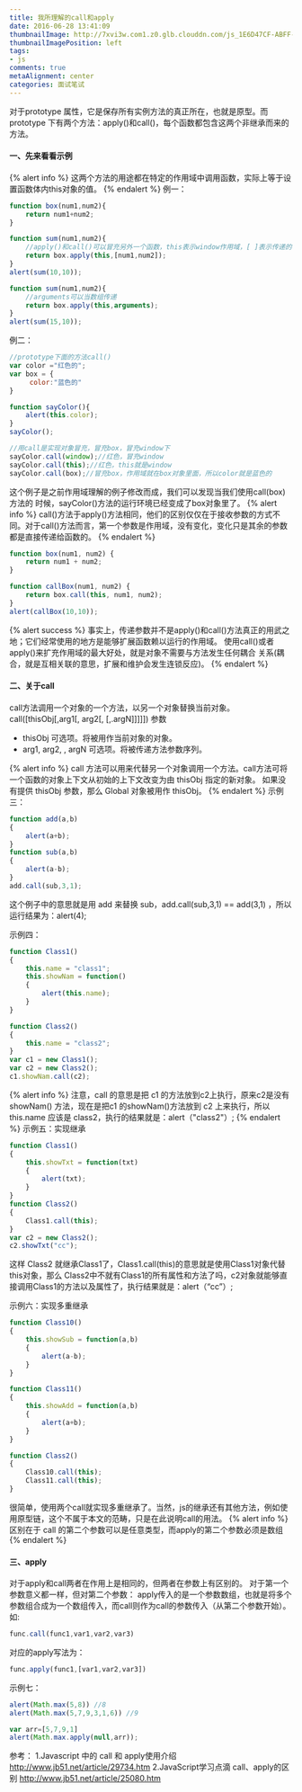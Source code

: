 ```yaml
---
title: 我所理解的call和apply
date: 2016-06-28 13:41:09
thumbnailImage: http://7xvi3w.com1.z0.glb.clouddn.com/js_1E6D47CF-ABFF-4CF3-8922-B78C283792A3.png
thumbnailImagePosition: left
tags: 
- js
comments: true
metaAlignment: center
categories: 面试笔试
---
```

对于prototype 属性，它是保存所有实例方法的真正所在，也就是原型。而prototype 下有两个方法：apply()和call()，每个函数都包含这两个非继承而来的方法。
<!-- more -->
#### 一、先来看看示例
{% alert info %}
这两个方法的用途都在特定的作用域中调用函数，实际上等于设置函数体内this对象的值。
{% endalert %}
例一：
```js
function box(num1,num2){
    return num1+num2;
}

function sum(num1,num2){
	//apply()和call()可以冒充另外一个函数，this表示window作用域，[ ]表示传递的参数
	return box.apply(this,[num1,num2]);                                       
}
alert(sum(10,10));

function sum(num1,num2){
	//arguments可以当数组传递
	return box.apply(this,arguments);               
}
alert(sum(15,10));
```
例二：
```js
//prototype下面的方法call()
var color ="红色的";
var box = {
     color:"蓝色的"
}

function sayColor(){
    alert(this.color);
}
sayColor();

//用call是实现对象冒充，冒充box，冒充window下
sayColor.call(window);//红色，冒充window
sayColor.call(this);//红色，this就是window
sayColor.call(box);//冒充box，作用域就在box对象里面，所以color就是蓝色的
```
这个例子是之前作用域理解的例子修改而成，我们可以发现当我们使用call(box)方法的
时候，sayColor()方法的运行环境已经变成了box对象里了。
{% alert info %}
call()方法于apply()方法相同，他们的区别仅仅在于接收参数的方式不同。对于call()方法而言，第一个参数是作用域，没有变化，变化只是其余的参数都是直接传递给函数的。
{% endalert %}
```js
function box(num1, num2) {
	return num1 + num2;
}

function callBox(num1, num2) {
	return box.call(this, num1, num2);
}
alert(callBox(10,10));
```

{% alert success %}
事实上，传递参数并不是apply()和call()方法真正的用武之地；它们经常使用的地方是能够扩展函数赖以运行的作用域。
使用call()或者apply()来扩充作用域的最大好处，就是对象不需要与方法发生任何耦合
关系(耦合，就是互相关联的意思，扩展和维护会发生连锁反应)。
{% endalert %}

#### 二、关于call
call方法调用一个对象的一个方法，以另一个对象替换当前对象。
call([thisObj[,arg1[, arg2[, [,.argN]]]]])
参数
- thisObj
可选项。将被用作当前对象的对象。
- arg1, arg2, , argN
可选项。将被传递方法参数序列。

{% alert info %}
call 方法可以用来代替另一个对象调用一个方法。call方法可将一个函数的对象上下文从初始的上下文改变为由 thisObj 指定的新对象。
如果没有提供 thisObj 参数，那么 Global 对象被用作 thisObj。
{% endalert %}
示例三：
```js
function add(a,b)
{
	alert(a+b);
}
function sub(a,b)
{
	alert(a-b);
}
add.call(sub,3,1);
```
这个例子中的意思就是用 add 来替换 sub，add.call(sub,3,1) == add(3,1) ，所以运行结果为：alert(4);

示例四：
```js
function Class1()
{
	this.name = "class1";
	this.showNam = function()
	{
		alert(this.name);
	}
}

function Class2()
{
	this.name = "class2";
}
var c1 = new Class1();
var c2 = new Class2();
c1.showNam.call(c2);
```
{% alert info %}
注意，call 的意思是把 c1 的方法放到c2上执行，原来c2是没有showNam() 方法，现在是把c1 的showNam()方法放到 c2 上来执行，所以this.name 应该是 class2，执行的结果就是：alert（"class2"）;
{% endalert %}
示例五：实现继承
```js
function Class1()
{
	this.showTxt = function(txt)
	{
		alert(txt);
	}
}
function Class2()
{
	Class1.call(this);
}
var c2 = new Class2();
c2.showTxt("cc");
```
这样 Class2 就继承Class1了，Class1.call(this)的意思就是使用Class1对象代替this对象，那么 Class2中不就有Class1的所有属性和方法了吗，c2对象就能够直接调用Class1的方法以及属性了，执行结果就是：alert（“cc”）;

示例六：实现多重继承
```js
function Class10()
{
	this.showSub = function(a,b)
	{
		alert(a-b);
	}
}

function Class11()
{
	this.showAdd = function(a,b)
	{
		alert(a+b);
	}
}

function Class2()
{
	Class10.call(this);
	Class11.call(this);
}
```
很简单，使用两个call就实现多重继承了。当然，js的继承还有其他方法，例如使用原型链，这个不属于本文的范畴，只是在此说明call的用法。
{% alert info %}
区别在于 call 的第二个参数可以是任意类型，而apply的第二个参数必须是数组
{% endalert %}

#### 三、apply
对于apply和call两者在作用上是相同的，但两者在参数上有区别的。
对于第一个参数意义都一样，但对第二个参数：
apply传入的是一个参数数组，也就是将多个参数组合成为一个数组传入，而call则作为call的参数传入（从第二个参数开始）。
如:
```js
func.call(func1,var1,var2,var3)
```
对应的apply写法为：
```js
func.apply(func1,[var1,var2,var3])
```
示例七：
```js
alert(Math.max(5,8)) //8
alert(Math.max(5,7,9,3,1,6)) //9

var arr=[5,7,9,1]
alert(Math.max.apply(null,arr));
```

参考：
1.Javascript 中的 call 和 apply使用介绍
http://www.jb51.net/article/29734.htm
2.JavaScript学习点滴 call、apply的区别
http://www.jb51.net/article/25080.htm